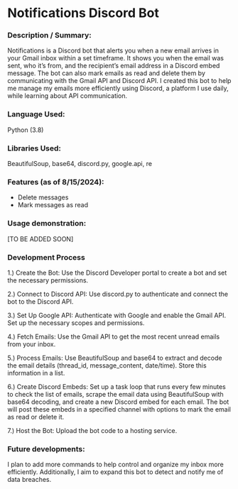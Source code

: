 # Notifications Discord Bot

### Description / Summary:
Notifications is a Discord bot that alerts you when a new email arrives in your Gmail inbox within a set timeframe. It shows you when the email was sent, who it’s from, and the recipient’s email address in a Discord embed message. The bot can also mark emails as read and delete them by communicating with the Gmail API and Discord API. I created this bot to help me manage my emails more efficiently using Discord, a platform I use daily, while learning about API communication.

### Language Used:
Python (3.8)

### Libraries Used: 
BeautifulSoup, base64, discord.py, google.api, re

### Features (as of 8/15/2024):
- Delete messages
- Mark messages as read

### Usage demonstration:

[TO BE ADDED SOON]

### Development Process
1.) Create the Bot: Use the Discord Developer portal to create a bot and set the necessary permissions.

2.) Connect to Discord API: Use discord.py to authenticate and connect the bot to the Discord API.

3.) Set Up Google API: Authenticate with Google and enable the Gmail API. Set up the necessary scopes and permissions.

4.) Fetch Emails: Use the Gmail API to get the most recent unread emails from your inbox.

5.) Process Emails: Use BeautifulSoup and base64 to extract and decode the email details (thread_id, message_content, date/time). Store this information in a list.

6.) Create Discord Embeds: Set up a task loop that runs every few minutes to check the list of emails, scrape the email data using BeautifulSoup with base64 decoding, and create a new Discord embed for each email. The bot will post these embeds in a specified channel with options to mark the email as read or delete it.

7.) Host the Bot: Upload the bot code to a hosting service.

### Future developments:
I plan to add more commands to help control and organize my inbox more efficiently. Additionally, I aim to expand this bot to detect and notify me of data breaches.
